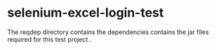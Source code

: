 # selenium-excel-login-test

The reqdep directory contains the dependencies contains the jar files required for this test project .

